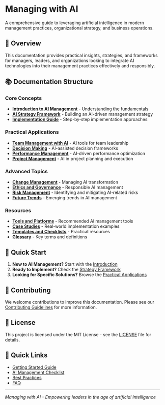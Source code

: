 # Managing with AI

A comprehensive guide to leveraging artificial intelligence in modern management practices, organizational strategy, and business operations.

## 🎯 Overview

This documentation provides practical insights, strategies, and frameworks for managers, leaders, and organizations looking to integrate AI technologies into their management practices effectively and responsibly.

## 📚 Documentation Structure

### Core Concepts
- **[Introduction to AI Management](./docs/introduction/README.md)** - Understanding the fundamentals
- **[AI Strategy Framework](./docs/strategy/README.md)** - Building an AI-driven management strategy
- **[Implementation Guide](./docs/implementation/README.md)** - Step-by-step implementation approaches

### Practical Applications
- **[Team Management with AI](./docs/team-management/README.md)** - AI tools for team leadership
- **[Decision Making](./docs/decision-making/README.md)** - AI-assisted decision frameworks
- **[Performance Management](./docs/performance/README.md)** - AI-driven performance optimization
- **[Project Management](./docs/project-management/README.md)** - AI in project planning and execution

### Advanced Topics
- **[Change Management](./docs/change-management/README.md)** - Managing AI transformation
- **[Ethics and Governance](./docs/ethics/README.md)** - Responsible AI management
- **[Risk Management](./docs/risk-management/README.md)** - Identifying and mitigating AI-related risks
- **[Future Trends](./docs/future-trends/README.md)** - Emerging trends in AI management

### Resources
- **[Tools and Platforms](./docs/tools/README.md)** - Recommended AI management tools
- **[Case Studies](./docs/case-studies/README.md)** - Real-world implementation examples
- **[Templates and Checklists](./docs/templates/README.md)** - Practical resources
- **[Glossary](./docs/glossary.md)** - Key terms and definitions

## 🚀 Quick Start

1. **New to AI Management?** Start with the [Introduction](./docs/introduction/README.md)
2. **Ready to Implement?** Check the [Strategy Framework](./docs/strategy/README.md)
3. **Looking for Specific Solutions?** Browse the [Practical Applications](#practical-applications)

## 🤝 Contributing

We welcome contributions to improve this documentation. Please see our [Contributing Guidelines](./CONTRIBUTING.md) for more information.

## 📄 License

This project is licensed under the MIT License - see the [LICENSE](LICENSE) file for details.

## 🔗 Quick Links

- [Getting Started Guide](./docs/introduction/getting-started.md)
- [AI Management Checklist](./docs/templates/ai-management-checklist.md)
- [Best Practices](./docs/introduction/best-practices.md)
- [FAQ](./docs/FAQ.md)

---

*Managing with AI - Empowering leaders in the age of artificial intelligence*